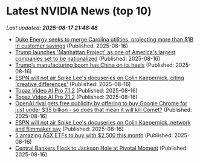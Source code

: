 # Latest NVIDIA News (top 10)
_Last updated: **2025-08-17 21:48:48**_

- [Duke Energy seeks to merge Carolina utilities, projecting more than $1B in customer savings](https://biztoc.com/x/e72b259eb1acfa64) (Published: 2025-08-16)
- [Trump launches 'Manhattan Project' as one of America's largest companies set to be nationalized](https://freerepublic.com/focus/f-news/4334988/posts) (Published: 2025-08-16)
- [Trump’s manufacturing boom has China on its heels](https://freerepublic.com/focus/f-news/4334986/posts) (Published: 2025-08-16)
- [ESPN will not air Spike Lee's docuseries on Colin Kaepernick, citing 'creative differences'](https://biztoc.com/x/abffb7b1249fa779) (Published: 2025-08-16)
- [Topaz Video AI Pro 7.1.2](https://post.rlsbb.cc/topaz-video-ai-pro-7-1-2/) (Published: 2025-08-16)
- [Topaz Video AI Pro 7.1.2](https://post.rlsbb.ru/topaz-video-ai-pro-7-1-2/) (Published: 2025-08-16)
- [OpenAI rival gets free publicity by offering to buy Google Chrome for just under $35 billion - so does that mean it will kill Comet?](https://www.techradar.com/pro/openai-rival-gets-free-publicity-by-offering-to-buy-google-chrome-for-just-under-usd35-billion-so-does-that-mean-it-will-kill-comet) (Published: 2025-08-16)
- [ESPN will not air Spike Lee's docuseries on Colin Kaepernick, network and filmmaker say](https://biztoc.com/x/f3f863d6f8172e89) (Published: 2025-08-16)
- [5 amazing ASX ETFs to buy with $2,500 this month](https://www.fool.com.au/2025/08/17/5-amazing-asx-etfs-to-buy-with-2500-this-month/) (Published: 2025-08-16)
- [Central Bankers Flock to Jackson Hole at Pivotal Moment](https://biztoc.com/x/8fb6050855bcac11) (Published: 2025-08-16)
